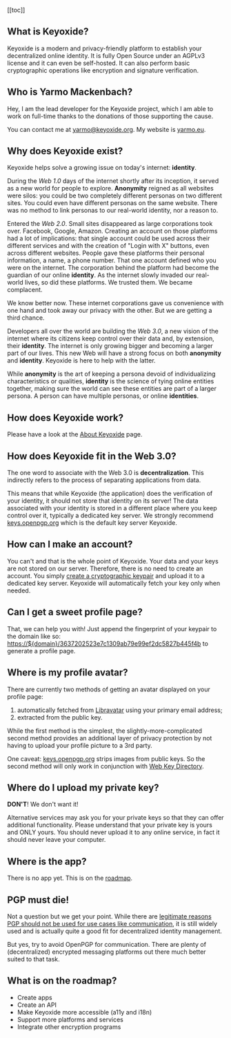 [[toc]]

## What is Keyoxide?

Keyoxide is a modern and privacy-friendly platform to establish your decentralized online identity. It is fully Open Source under an AGPLv3 license and it can even be self-hosted. It can also perform basic cryptographic operations like encryption and signature verification.

## Who is Yarmo Mackenbach?

Hey, I am the lead developer for the Keyoxide project, which I am able to work on full-time thanks to the donations of those supporting the cause.

You can contact me at [yarmo@keyoxide.org](mailto:yarmo@keyoxide.org). My website is [yarmo.eu](https://yarmo.eu).

## Why does Keyoxide exist?

Keyoxide helps solve a growing issue on today's internet: **identity**.

During the *Web 1.0* days of the internet shortly after its inception, it served as a new world for people to explore. **Anonymity** reigned as all websites were silos: you could be two completely different personas on two different sites. You could even have different personas on the same website. There was no method to link personas to our real-world identity, nor a reason to.

Entered the *Web 2.0*. Small sites disappeared as large corporations took over. Facebook, Google, Amazon. Creating an account on those platforms had a lot of implications: that single account could be used across their different services and with the creation of "Login with X" buttons, even across different websites. People gave these platforms their personal information, a name, a phone number. That one account defined who you were on the internet. The corporation behind the platform had become the guardian of our online **identity**. As the internet slowly invaded our real-world lives, so did these platforms. We trusted them. We became complacent.

We know better now. These internet corporations gave us convenience with one hand and took away our privacy with the other. But we are getting a third chance.

Developers all over the world are building the *Web 3.0*, a new vision of the internet where its citizens keep control over their data and, by extension, their **identity**. The internet is only growing bigger and becoming a larger part of our lives. This new Web will have a strong focus on both **anonymity** and **identity**. Keyoxide is here to help with the latter.

While **anonymity** is the art of keeping a persona devoid of individualizing characteristics or qualities, **identity** is the science of tying online entities together, making sure the world can see these entities are part of a larger persona. A person can have multiple personas, or online **identities**.

## How does Keyoxide work?

Please have a look at the [About Keyoxide](/about) page.

## How does Keyoxide fit in the Web 3.0?

The one word to associate with the Web 3.0 is **decentralization**. This indirectly refers to the process of separating applications from data.

This means that while Keyoxide (the application) does the verification of your identity, it should not store that identity on its server! The data associated with your identity is stored in a different place where you keep control over it, typically a dedicated key server. We strongly  recommend [keys.openpgp.org](https://keys.openpgp.org/) which is the default key server Keyoxide.

## How can I make an account?

You can't and that is the whole point of Keyoxide. Your data and your keys are not stored on our server. Therefore, there is no need to create an account. You simply [create a cryptographic keypair](/getting-started) and upload it to a dedicated key server. Keyoxide will automatically fetch your key only when needed.

## Can I get a sweet profile page?

That, we can help you with! Just append the fingerprint of your keypair to the domain like so: [https://${domain}/3637202523e7c1309ab79e99ef2dc5827b445f4b](/3637202523e7c1309ab79e99ef2dc5827b445f4b) to generate a profile page.

## Where is my profile avatar?

There are currently two methods of getting an avatar displayed on your profile page:

1. automatically fetched from [Libravatar](https://www.libravatar.org/) using your primary email address;
2. extracted from the public key.

While the first method is the simplest, the slightly-more-complicated second method provides an additional layer of privacy protection by not having to upload your profile picture to a 3rd party.

One caveat: [keys.openpgp.org](https://keys.openpgp.org) strips images from public keys. So the second method will only work in conjunction with [Web Key Directory](/guides/web-key-directory).

## Where do I upload my private key?

**DON'T**! We don't want it!

Alternative services may ask you for your private keys so that they can offer additional functionality. Please understand that your private key is yours and ONLY yours. You should never upload it to any online service, in fact it should never leave your computer.

## Where is the app?

There is no app yet. This is on the [roadmap](#what-is-on-the-roadmap%3F).

## PGP must die!

Not a question but we get your point. While there are [legitimate reasons PGP should not be used for use cases like communication](https://restoreprivacy.com/let-pgp-die/), it is still widely used and is actually quite a good fit for decentralized identity management.

But yes, try to avoid OpenPGP for communication. There are plenty of (decentralized) encrypted messaging platforms out there much better suited to that task.

## What is on the roadmap?

- Create apps
- Create an API
- Make Keyoxide more accessible (a11y and i18n)
- Support more platforms and services
- Integrate other encryption programs
